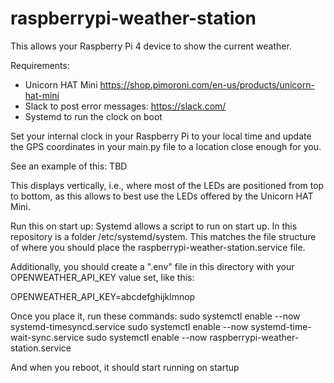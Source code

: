 # raspberrypi-weather-station

This allows your Raspberry Pi 4 device to show the current weather.

Requirements:

- Unicorn HAT Mini https://shop.pimoroni.com/en-us/products/unicorn-hat-mini
- Slack to post error messages: https://slack.com/
- Systemd to run the clock on boot

Set your internal clock in your Raspberry Pi to your local time and update the GPS coordinates in
your main.py file to a location close enough for you.

See an example of this: TBD

This displays vertically, i.e., where most of the LEDs are positioned from top to bottom, as this
allows to best use the LEDs offered by the Unicorn HAT Mini.

Run this on start up:
Systemd allows a script to run on start up.
In this repository is a folder /etc/systemd/system. This matches the
file structure of where you should place the raspberrypi-weather-station.service file.

Additionally, you should create a ".env" file in this directory with your OPENWEATHER_API_KEY value
set, like this:

OPENWEATHER_API_KEY=abcdefghijklmnop

Once you place it, run these commands:
sudo systemctl enable --now systemd-timesyncd.service
sudo systemctl enable --now systemd-time-wait-sync.service
sudo systemctl enable --now raspberrypi-weather-station.service

And when you reboot, it should start running on startup
